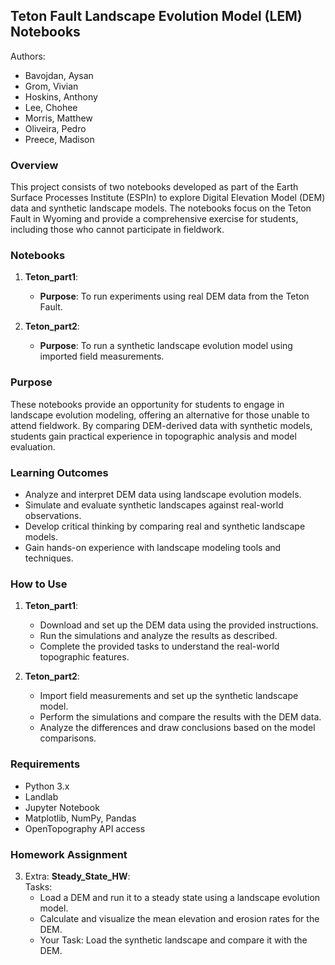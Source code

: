 ## Teton Fault Landscape Evolution Model (LEM) Notebooks
Authors:
- Bavojdan, Aysan
- Grom, Vivian
- Hoskins, Anthony
- Lee, Chohee
- Morris, Matthew
- Oliveira, Pedro
- Preece, Madison

### Overview
This project consists of two notebooks developed as part of the Earth Surface Processes Institute (ESPIn) to explore Digital Elevation Model (DEM) data and synthetic landscape models. The notebooks focus on the Teton Fault in Wyoming and provide a comprehensive exercise for students, including those who cannot participate in fieldwork.

### Notebooks
1. **Teton_part1**:
   - **Purpose**: To run experiments using real DEM data from the Teton Fault.

2. **Teton_part2**:
   - **Purpose**: To run a synthetic landscape evolution model using imported field measurements.

### Purpose
These notebooks provide an opportunity for students to engage in landscape evolution modeling, offering an alternative for those unable to attend fieldwork. By comparing DEM-derived data with synthetic models, students gain practical experience in topographic analysis and model evaluation.

### Learning Outcomes
- Analyze and interpret DEM data using landscape evolution models.
- Simulate and evaluate synthetic landscapes against real-world observations.
- Develop critical thinking by comparing real and synthetic landscape models.
- Gain hands-on experience with landscape modeling tools and techniques.

### How to Use
1. **Teton_part1**:
   - Download and set up the DEM data using the provided instructions.
   - Run the simulations and analyze the results as described.
   - Complete the provided tasks to understand the real-world topographic features.

2. **Teton_part2**:
   - Import field measurements and set up the synthetic landscape model.
   - Perform the simulations and compare the results with the DEM data.
   - Analyze the differences and draw conclusions based on the model comparisons.

### Requirements
- Python 3.x
- Landlab
- Jupyter Notebook
- Matplotlib, NumPy, Pandas
- OpenTopography API access

### Homework Assignment
3. Extra: **Steady_State_HW**:    
    Tasks:
    - Load a DEM and run it to a steady state using a landscape evolution model.
    - Calculate and visualize the mean elevation and erosion rates for the DEM.
    - Your Task: Load the synthetic landscape and compare it with the DEM.


